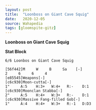 ```yaml
---
layout: post
title:  "Loonboss on Giant Cave Squig"
date:   2020-12-05
source: Wahapedia
tags: [gloomspite-gitz]
---
```


**Loonboss on Giant Cave Squig**

**Stat Block**
```
6/6 Loonbos on Giant Cave Squig
```

```
[56f442]M     W     B     Sa    [-]
2     6     6     4     
[e85545]Weapons[-]
[c6c930]Moon-cutta[-]
1"     A:5    H:3+   W:4+   R:-    D:1   
[c6c930]Moonclan Stabba[-]
2"     A:5    H:4+   W:3+   R:-    D:1   
[c6c930]Massive Fang-filled Gob[-]
1"     A:4    H:4+   W:3+   R:-1   D:D3  
```


